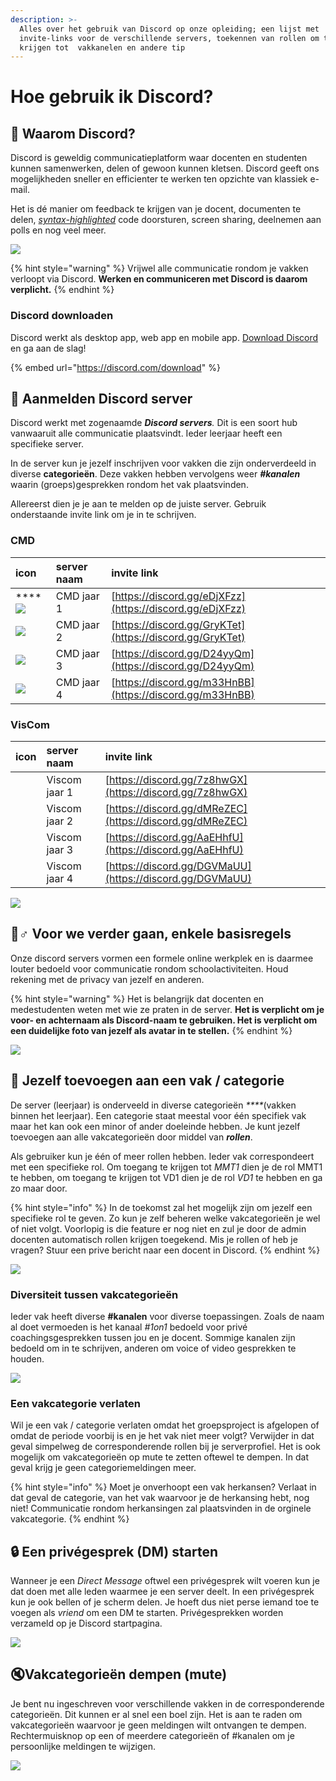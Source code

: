 ```yaml
---
description: >-
  Alles over het gebruik van Discord op onze opleiding; een lijst met
  invite-links voor de verschillende servers, toekennen van rollen om toegang te
  krijgen tot  vakkanelen en andere tip
---
```


# Hoe gebruik ik Discord?

## 🤷 Waarom Discord?

Discord is geweldig communicatieplatform waar docenten en studenten kunnen samenwerken, delen of gewoon kunnen kletsen. Discord geeft ons mogelijkheden sneller en efficienter te werken ten opzichte van klassiek e-mail. 

Het is dé manier om feedback te krijgen van je docent, documenten te delen, [_syntax-highlighted_](https://en.wikipedia.org/wiki/Syntax_highlighting) code doorsturen, screen sharing, deelnemen aan polls en nog veel meer. 

![](../.gitbook/assets/c01c644bc9fa2a28678ae2f44969d248.svg)

{% hint style="warning" %}
Vrijwel alle communicatie rondom je vakken verloopt via Discord. **Werken en communiceren met Discord is daarom verplicht.**
{% endhint %}

### Discord downloaden

Discord werkt als desktop app, web app en mobile app. [Download Discord](https://discord.com/download) en ga aan de slag!

{% embed url="https://discord.com/download" %}

## 🤘 Aanmelden Discord server

Discord werkt met zogenaamde _**Discord servers**._ Dit is een soort hub vanwaaruit alle communicatie plaatsvindt. Ieder leerjaar heeft een specifieke server. 

In de server kun je jezelf inschrijven voor vakken die zijn onderverdeeld in diverse **categorieën**. Deze vakken hebben vervolgens weer _**\#kanalen**_ waarin \(groeps\)gesprekken rondom het vak plaatsvinden.

Allereerst dien je je aan te melden op de juiste server. Gebruik onderstaande invite link om je in te schrijven.

### CMD

| icon | **server naam** | **invite link** |
| :--- | :--- | :--- |
| \*\*\*\*![](../.gitbook/assets/cmd1.png)  | CMD jaar 1 | [https://discord.gg/eDjXFzz](https://discord.gg/eDjXFzz) |
| ![](../.gitbook/assets/cmd2.png)  | CMD jaar 2 | [https://discord.gg/GryKTet](https://discord.gg/GryKTet) |
| ![](../.gitbook/assets/cmd3.png)  | CMD jaar 3 | [https://discord.gg/D24yyQm](https://discord.gg/D24yyQm) |
| ![](../.gitbook/assets/cmd4.png)  | CMD jaar 4 | [https://discord.gg/m33HnBB](https://discord.gg/m33HnBB) |

### VisCom

| icon | **server naam** | **invite link** |
| :--- | :--- | :--- |
|  | Viscom jaar 1 | [https://discord.gg/7z8hwGX](https://discord.gg/7z8hwGX) |
|  | Viscom jaar 2 | [https://discord.gg/dMReZEC](https://discord.gg/dMReZEC) |
|  | Viscom jaar 3 | [https://discord.gg/AaEHhfU](https://discord.gg/AaEHhfU) |
|  | Viscom jaar 4 | [https://discord.gg/DGVMaUU](https://discord.gg/DGVMaUU) |

![](../.gitbook/assets/f61264d792fd2556a618c95d97b5de07.svg)

## 🙋♂ Voor we verder gaan, enkele basisregels

Onze discord servers vormen een formele online werkplek en is daarmee louter bedoeld voor communicatie rondom schoolactiviteiten. Houd rekening met de privacy van jezelf en anderen. 

{% hint style="warning" %}
Het is belangrijk dat docenten en medestudenten weten met wie ze praten in de server. **Het is verplicht om je voor- en achternaam als Discord-naam te gebruiken. Het is verplicht om een duidelijke foto van jezelf als avatar in te stellen.**
{% endhint %}

![](../.gitbook/assets/screenshot-2020-08-25-at-10.30.12.png)

## 🚗 Jezelf toevoegen aan een vak / categorie

De server \(leerjaar\) is onderveeld in diverse categorieën _****_\(vakken binnen het leerjaar\). Een categorie staat meestal voor één specifiek vak maar het kan ook een minor of ander doeleinde hebben. Je kunt jezelf toevoegen aan alle vakcategorieën door middel van _**rollen**_.

Als gebruiker kun je één of meer rollen hebben. Ieder vak correspondeert met een specifieke rol. Om toegang te krijgen tot _MMT1_  dien je de rol MMT1 te hebben, om toegang te krijgen tot VD1 dien je de rol _VD1_ te hebben en ga zo maar door.

{% hint style="info" %}
In de toekomst zal het mogelijk zijn om jezelf een specifieke rol te geven. Zo kun je zelf beheren welke vakcategorieën je wel of niet volgt. Voorlopig is die feature er nog niet en zul je door de admin docenten automatisch rollen krijgen toegekend. Mis je rollen of heb je vragen? Stuur een prive bericht naar een docent in Discord.
{% endhint %}

![](../.gitbook/assets/screenshot-2020-08-25-at-12.12.55.png)

### Diversiteit tussen vakcategorieën

Ieder vak heeft diverse **\#kanalen** voor diverse toepassingen. Zoals de naam al doet vermoeden is het kanaal _\#1on1_ bedoeld voor privé coachingsgesprekken tussen jou en je docent. Sommige kanalen zijn  bedoeld om in te schrijven, anderen om voice of video gesprekken te houden.

![](../.gitbook/assets/screenshot-2020-08-25-at-12.41.41.png)

### Een vakcategorie verlaten

Wil je een vak / categorie verlaten omdat het groepsproject is afgelopen of omdat de periode voorbij is en je het vak niet meer volgt? Verwijder in dat geval simpelweg de corresponderende rollen bij je serverprofiel. Het is ook mogelijk om vakcategorieën op mute te zetten oftewel te dempen. In dat geval krijg je geen categoriemeldingen meer.

{% hint style="info" %}
Moet je onverhoopt een vak herkansen? Verlaat in dat geval de categorie, van het vak waarvoor je de herkansing hebt, nog niet! Communicatie rondom herkansingen zal plaatsvinden in de orginele vakcategorie. 
{% endhint %}

## 🔒 Een privégesprek \(DM\) starten

Wanneer je een _Direct Message_ oftwel een privégesprek wilt voeren kun je dat doen met alle leden waarmee je een server deelt. In een privégesprek kun je ook bellen of je scherm delen. Je hoeft dus niet perse iemand toe te voegen als _vriend_ om een DM te starten. Privégesprekken worden verzameld op je Discord startpagina. 

![](../.gitbook/assets/screenshot-2020-08-25-at-12.23.36.png)

## 🔇Vakcategorieën dempen \(mute\)

Je bent nu ingeschreven voor verschillende vakken in de corresponderende categorieën. Dit kunnen er al snel een boel zijn. Het is aan te raden om vakcategorieën waarvoor je geen meldingen wilt ontvangen te dempen. Rechtermuisknop op een of meerdere categorieën of \#kanalen om je persoonlijke meldingen te wijzigen.

![](../.gitbook/assets/screenshot-2020-08-25-at-12.31.42.png)

